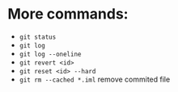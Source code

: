 
# More commands:
- `git status`
- `git log`
- `git log --oneline`
- `git revert <id> `
- `git reset <id> --hard`
- `git rm --cached *.iml` remove commited file

